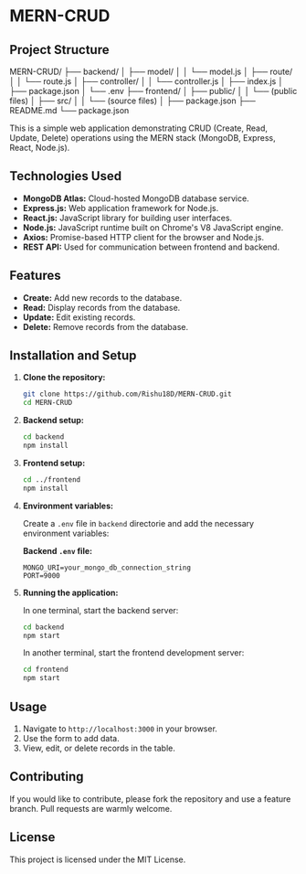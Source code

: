 # MERN-CRUD
## Project Structure
MERN-CRUD/
├── backend/
│   ├── model/
│   │   └── model.js
│   ├── route/
│   │   └── route.js
│   ├── controller/
│   │   └── controller.js
│   ├── index.js
│   ├── package.json
│   └── .env
├── frontend/
│   ├── public/
│   │   └── (public files)
│   ├── src/
│   │   └── (source files)
│   ├── package.json
├── README.md
└── package.json


This is a simple web application demonstrating CRUD (Create, Read, Update, Delete) operations using the MERN stack (MongoDB, Express, React, Node.js).

## Technologies Used

- **MongoDB Atlas:** Cloud-hosted MongoDB database service.
- **Express.js:** Web application framework for Node.js.
- **React.js:** JavaScript library for building user interfaces.
- **Node.js:** JavaScript runtime built on Chrome's V8 JavaScript engine.
- **Axios:** Promise-based HTTP client for the browser and Node.js.
- **REST API:** Used for communication between frontend and backend.

## Features

- **Create:** Add new records to the database.
- **Read:** Display records from the database.
- **Update:** Edit existing records.
- **Delete:** Remove records from the database.

## Installation and Setup

1. **Clone the repository:**
    ```bash
    git clone https://github.com/Rishu18D/MERN-CRUD.git
    cd MERN-CRUD
    ```

2. **Backend setup:**
    ```bash
    cd backend
    npm install
    ```

3. **Frontend setup:**
    ```bash
    cd ../frontend
    npm install
    ```

4. **Environment variables:**

    Create a `.env` file in `backend` directorie and add the necessary environment variables:

    **Backend `.env` file:**
    ```
    MONGO_URI=your_mongo_db_connection_string
    PORT=9000
    ```

5. **Running the application:**

    In one terminal, start the backend server:
    ```bash
    cd backend
    npm start
    ```

    In another terminal, start the frontend development server:
    ```bash
    cd frontend
    npm start
    ```

## Usage

1. Navigate to `http://localhost:3000` in your browser.
2. Use the form to add data.
3. View, edit, or delete records in the table.

## Contributing

If you would like to contribute, please fork the repository and use a feature branch. Pull requests are warmly welcome.

## License

This project is licensed under the MIT License.


